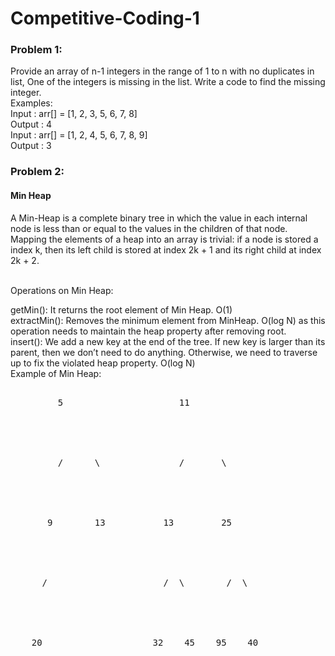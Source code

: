 # Competitive-Coding-1

### Problem 1:
Provide an array of n-1 integers in the range of 1 to n with no duplicates in list, One of the integers is missing in the list. Write a code to find the missing integer.<br>
Examples:<br>
Input : arr[] = [1, 2, 3, 5, 6, 7, 8]<br>
Output : 4<br>
Input : arr[] = [1, 2, 4, 5, 6, 7, 8, 9]<br>
Output : 3<br>

### Problem 2:
#### Min Heap
A Min-Heap is a complete binary tree in which the value in each internal node is less than or equal to the values in the children of that node.<br>
Mapping the elements of a heap into an array is trivial: if a node is stored a index k, then its left child is stored at index 2k + 1 and its right child at index 2k + 2.<br><br>

Operations on Min Heap:<br>

getMin(): It returns the root element of Min Heap. O(1)<br>
extractMin(): Removes the minimum element from MinHeap. O(log N) as this operation needs to maintain the heap property after removing root.<br>
insert(): We add a new key at the end of the tree. If new key is larger than its parent, then we don’t need to do anything. Otherwise, we need to traverse up to fix the violated heap property. O(log N)<br>
Example of Min Heap:<br>
<pre>

         5                      11





         /      \               /       \  





       9        13           13         25 





      /                      /  \        /  \





    20                     32    45    95    40
    </pre>
